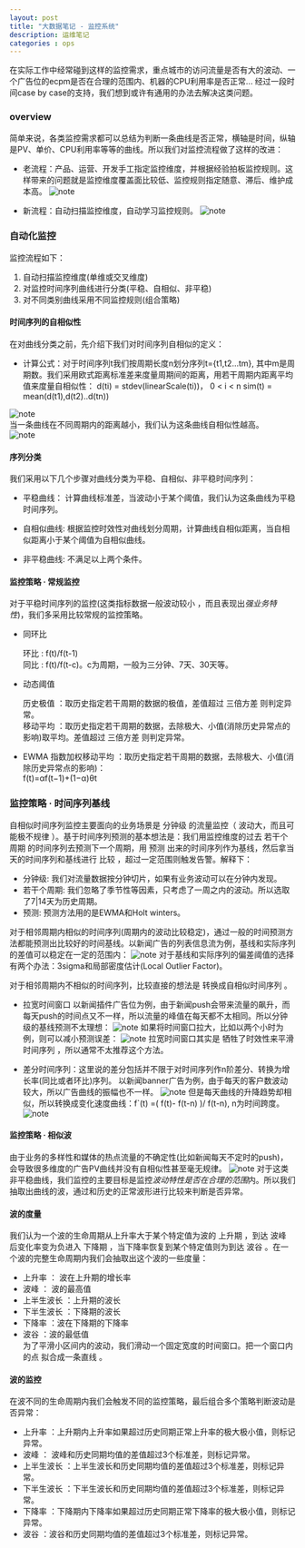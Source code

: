 ```yaml
---
layout: post
title: "大数据笔记 - 监控系统"
description: 运维笔记
categories : ops
---
```

在实际工作中经常碰到这样的监控需求，重点城市的访问流量是否有大的波动、一个广告位的ecpm是否在合理的范围内、机器的CPU利用率是否正常...
经过一段时间case by case的支持，我们想到或许有通用的办法去解决这类问题。
<!-- more -->

### overview

简单来说，各类监控需求都可以总结为判断一条曲线是否正常，横轴是时间，纵轴是PV、单价、CPU利用率等等的曲线。所以我们对监控流程做了这样的改进：

* 老流程：产品、运营、开发手工指定监控维度，并根据经验拍板监控规则。这样带来的问题就是监控维度覆盖面比较低、监控规则指定随意、滞后、维护成本高。
![note](/images/ops/process_old.PNG)<br>

* 新流程：自动扫描监控维度，自动学习监控规则。
![note](/images/ops/process_new.PNG)<br>

### 自动化监控
监控流程如下：

1. 自动扫描监控维度(单维或交叉维度)
2. 对监控时间序列曲线进行分类(平稳、自相似、非平稳)
3. 对不同类别曲线采用不同监控规则(组合策略)

#### 时间序列的自相似性
在对曲线分类之前，先介绍下我们对时间序列自相似的定义：

* 计算公式：对于时间序列t我们按周期长度n划分序列t={t1,t2…tm}, 其中m是周期数。我们采用欧式距离标准差来度量周期间的距离，用若干周期内距离平均值来度量自相似性：
    d(ti) = stdev(linearScale(ti))， 0 < i < n
    sim(t) = mean(d(t1),d(t2)..d(tn))

![note](/images/ops/sim.png)<br>
当一条曲线在不同周期内的距离越小，我们认为这条曲线自相似性越高。<br>
![note](/images/ops/dis.PNG)

#### 序列分类

我们采用以下几个步骤对曲线分类为平稳、自相似、非平稳时间序列：

* 平稳曲线： 计算曲线标准差，当波动小于某个阈值，我们认为这条曲线为平稳时间序列。

* 自相似曲线: 根据监控时效性对曲线划分周期，计算曲线自相似距离，当自相似距离小于某个阈值为自相似曲线。

* 非平稳曲线: 不满足以上两个条件。

#### 监控策略 · 常规监控

对于平稳时间序列的监控(这类指标数据一般波动较小 ，而且表现出*强业务特性*)，我们多采用比较常规的监控策略。

* 同环比

    环比 : f(t)/f(t-1)<br>
    同比 : f(t)/f(t-c)。c为周期，一般为三分钟、7天、30天等。

* 动态阈值

    历史极值 ：取历史指定若干周期的数据的极值，差值超过 三倍方差 则判定异常。<br>
    移动平均 ：取历史指定若干周期的数据，去除极大、小值(消除历史异常点的影响)取平均。差值超过 三倍方差 则判定异常。

* EWMA
    指数加权移动平均 ：取历史指定若干周期的数据，去除极大、小值(消除历史异常点的影响)：<br>f(t)=αf(t−1)+(1−α)θt

### 监控策略 · 时间序列基线
自相似时间序列监控主要面向的业务场景是 分钟级 的流量监控（ 波动大，而且可能极不规律 ）。基于时间序列预测的基本想法是：我们用监控维度的过去 若干个周期 的时间序列去预测下一个周期，用 预测 出来的时间序列作为基线，然后拿当天的时间序列和基线进行 比较 ，超过一定范围则触发告警。解释下：

* 分钟级: 我们对流量数据按分钟切片，如果有业务波动可以在分钟内发现。
* 若干个周期: 我们忽略了季节性等因素，只考虑了一周之内的波动。所以选取了7|14天为历史周期。
* 预测: 预测方法用的是EWMA和Holt winters。

对于相邻周期内相似的时间序列(周期内的波动比较稳定)，通过一般的时间预测方法都能预测出比较好的时间基线。以新闻广告的列表信息流为例，基线和实际序列的差值可以稳定在一定的范围内：
![note](/images/ops/ts_1.png)
    对于基线和实际序列的偏差阈值的选择有两个办法：3sigma和局部密度估计(Local Outlier Factor)。

对于相邻周期内不相似的时间序列，比较直接的想法是 转换成自相似时间序列 。

* 拉宽时间窗口
以新闻插件广告位为例，由于新闻push会带来流量的飙升，而每天push的时间点又不一样，所以流量的峰值在每天都不太相同。所以分钟级的基线预测不太理想： ![note](/images/ops/ts_2.png)
如果将时间窗口拉大，比如以两个小时为例，则可以减小预测误差：
![note](/images/ops/ts_3.png)
拉宽时间窗口其实是 牺牲了时效性来平滑时间序列 ，所以通常不太推荐这个方法。

* 差分时间序列：这里说的差分包括并不限于对时间序列作n阶差分、转换为增长率(同比或者环比)序列。
以新闻banner广告为例，由于每天的客户数波动较大，所以广告曲线的振幅也不一样。
![note](/images/ops/ts_4.png)
但是每天曲线的升降趋势却相似，所以转换成变化速度曲线：f`(t) =( f(t)- f(t-n) )/ f(t-n), n为时间跨度。
![note](/images/ops/ts_5.png)


#### 监控策略 · 相似波

由于业务的多样性和媒体的热点流量的不确定性(比如新闻每天不定时的push)，会导致很多维度的广告PV曲线并没有自相似性甚至毫无规律。
 ![note](/images/ops/ts_6.png)
对于这类非平稳曲线，我们监控的主要目标是监控*波动特性是否在合理的范围*内。所以我们抽取出曲线的波，通过和历史的正常波形进行比较来判断是否异常。

#### 波的度量
 我们认为一个波的生命周期从上升率大于某个特定值为波的 上升期 ，到达 波峰 后变化率变为负进入 下降期 ，当下降率恢复到某个特定值则为到达 波谷 。在一个波的完整生命周期内我们会抽取出这个波的一些度量：<br />
* 上升率 ： 波在上升期的增长率<br />
* 波峰 ： 波的最高值<br />
* 上半生波长 ：上升期的波长<br />
* 下半生波长 ：下降期的波长<br />
* 下降率 ：波在下降期的下降率<br />
* 波谷 ：波的最低值<br />
 为了平滑小区间内的波动，我们滑动一个固定宽度的时间窗口。把一个窗口内的点 拟合成一条直线 。
 
#### 波的监控
 在波不同的生命周期内我们会触发不同的监控策略，最后组合多个策略判断波动是否异常：<br />
* 上升率 ：上升期内上升率如果超过历史同期正常上升率的极大极小值，则标记异常。<br />
* 波峰 ： 波峰和历史同期均值的差值超过3个标准差，则标记异常。<br />
* 上半生波长 ：上半生波长和历史同期均值的差值超过3个标准差，则标记异常。<br />
* 下半生波长 ：下半生波长和历史同期均值的差值超过3个标准差，则标记异常。<br />
* 下降率 ：下降期内下降率如果超过历史同期正常下降率的极大极小值，则标记异常。<br />
* 波谷 ：波谷和历史同期均值的差值超过3个标准差，则标记异常。<br />
